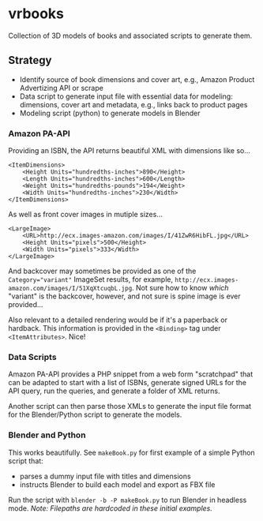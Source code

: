 # vrbooks
Collection of 3D models of books and associated scripts to generate them.

## Strategy
* Identify source of book dimensions and cover art, e.g., Amazon Product Advertizing API or scrape
* Data script to generate input file with essential data for modeling: dimensions, cover art and metadata, e.g., links back to product pages 
* Modeling script (python) to generate models in Blender

### Amazon PA-API
Providing an ISBN, the API returns beautiful XML with dimensions like so...
```
<ItemDimensions>
    <Height Units="hundredths-inches">890</Height>
    <Length Units="hundredths-inches">600</Length>
    <Weight Units="hundredths-pounds">194</Weight>
    <Width Units="hundredths-inches">230</Width>
</ItemDimensions>
```
As well as front cover images in mutiple sizes...
```
<LargeImage>
    <URL>http://ecx.images-amazon.com/images/I/41ZwR6HibFL.jpg</URL>
    <Height Units="pixels">500</Height>
    <Width Units="pixels">333</Width>
</LargeImage>
```
And backcover may sometimes be provided as one of the ```Category="variant"``` ImageSet results, for example, ```http://ecx.images-amazon.com/images/I/51XqXtcuqbL.jpg```.  Not sure how to know *which* "variant" is the backcover, however, and not sure is spine image is ever provided...

Also relevant to a detailed rendering would be if it's a paperback or hardback. This information is provided in the ```<Binding>``` tag under ```<ItemAttributes>```. Nice!

### Data Scripts
Amazon PA-API provides a PHP snippet from a web form "scratchpad" that can be adapted to start with a list of ISBNs, generate signed URLs for the API query, run the queries, and generate a folder of XML returns.

Another script can then parse those XMLs to generate the input file format for the Blender/Python script to generate the models.

### Blender and Python
This works beautifully. See ```makeBook.py``` for first example of a simple Python script that:
* parses a dummy input file with titles and dimensions
* instructs Blender to build each model and export as FBX file

Run the script with ```blender -b -P makeBook.py``` to run Blender in headless mode.  *Note: Filepaths are hardcoded in these initial examples.*
